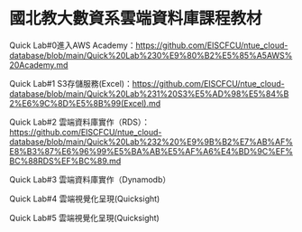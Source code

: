 # 國北教大數資系雲端資料庫課程教材

Quick Lab#0進入AWS Academy：https://github.com/EISCFCU/ntue_cloud-database/blob/main/Quick%20Lab%230%E9%80%B2%E5%85%A5AWS%20Academy.md

Quick Lab#1 S3存儲服務(Excel)：https://github.com/EISCFCU/ntue_cloud-database/blob/main/Quick%20Lab%231%20S3%E5%AD%98%E5%84%B2%E6%9C%8D%E5%8B%99(Excel).md

Quick Lab#2 雲端資料庫實作（RDS）：https://github.com/EISCFCU/ntue_cloud-database/blob/main/Quick%20Lab%232%20%E9%9B%B2%E7%AB%AF%E8%B3%87%E6%96%99%E5%BA%AB%E5%AF%A6%E4%BD%9C%EF%BC%88RDS%EF%BC%89.md

Quick Lab#3 雲端資料庫實作（Dynamodb）

Quick Lab#4 雲端視覺化呈現(Quicksight)

Quick Lab#5 雲端視覺化呈現(Quicksight)
